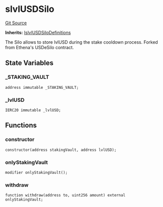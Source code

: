 # slvlUSDSilo
[Git Source](https://github.com/Level-Money/contracts/blob/7fc97def4c32b2c55e844838ecbb532dceb8179d/src/slvlUSDSilo.sol)

**Inherits:**
[IslvlUSDSiloDefinitions](/src/interfaces/IslvlUSDSiloDefinitions.sol/interface.IslvlUSDSiloDefinitions.md)

The Silo allows to store lvlUSD during the stake cooldown process.
Forked from Ethena's USDeSilo contract.


## State Variables
### _STAKING_VAULT

```solidity
address immutable _STAKING_VAULT;
```


### _lvlUSD

```solidity
IERC20 immutable _lvlUSD;
```


## Functions
### constructor


```solidity
constructor(address stakingVault, address lvlUSD);
```

### onlyStakingVault


```solidity
modifier onlyStakingVault();
```

### withdraw


```solidity
function withdraw(address to, uint256 amount) external onlyStakingVault;
```


